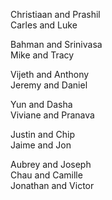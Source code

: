 Christiaan and Prashil  
Carles and Luke  

Bahman and Srinivasa  
Mike and Tracy  

Vijeth and Anthony  
Jeremy and Daniel  

Yun and Dasha  
Viviane and Pranava  

Justin and Chip  
Jaime and Jon  

Aubrey and Joseph  
Chau and Camille  
Jonathan and Victor  
  

